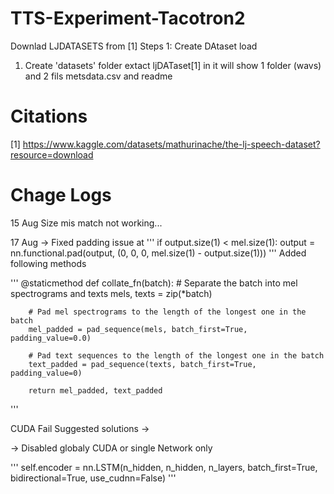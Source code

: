 # TTS-Experiment-Tacotron2

Downlad LJDATASETS from [1]
Steps 1:
Create DAtaset load

1. Create 'datasets' folder extact ljDATaset[1] in it will show 1 folder (wavs) and 2 fils metsdata.csv and readme




# Citations 
[1] https://www.kaggle.com/datasets/mathurinache/the-lj-speech-dataset?resource=download



# Chage Logs
15 Aug 
Size mis match not working...

17 Aug 
-> Fixed padding issue at 
''' 
if output.size(1) < mel.size(1):
    output = nn.functional.pad(output, (0, 0, 0, mel.size(1) - output.size(1)))
'''
Added following methods

'''
@staticmethod
    def collate_fn(batch):
        # Separate the batch into mel spectrograms and texts
        mels, texts = zip(*batch)
        
        # Pad mel spectrograms to the length of the longest one in the batch
        mel_padded = pad_sequence(mels, batch_first=True, padding_value=0.0)
        
        # Pad text sequences to the length of the longest one in the batch
        text_padded = pad_sequence(texts, batch_first=True, padding_value=0)
        
        return mel_padded, text_padded
'''

CUDA Fail 
Suggested solutions -> 

-> Disabled globaly CUDA
or single Network only 

'''
self.encoder = nn.LSTM(n_hidden, n_hidden, n_layers, batch_first=True, bidirectional=True, use_cudnn=False)
'''